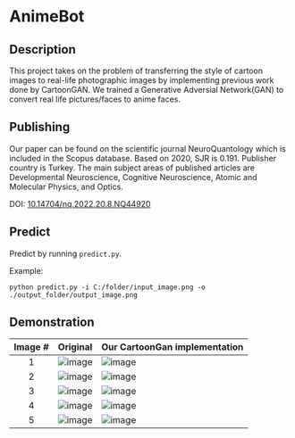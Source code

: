 # AnimeBot

## Description
This project takes on the problem of transferring
the style of cartoon images to real-life photographic images by
implementing previous work done by CartoonGAN. We trained
a Generative Adversial Network(GAN) to convert real life pictures/faces to anime faces.

## Publishing
Our paper can be found on the scientific journal NeuroQuantology which is included in the Scopus database. Based on 2020, SJR is 0.191. Publisher country is Turkey. The main subject areas of published articles are Developmental Neuroscience, Cognitive Neuroscience, Atomic and Molecular Physics, and Optics.

DOI: [10.14704/nq.2022.20.8.NQ44920](url)

## Predict

Predict by running `predict.py`.

Example:

```
python predict.py -i C:/folder/input_image.png -o ./output_folder/output_image.png
```
## Demonstration

| Image # | Original | Our CartoonGan implementation |
|:-------:|----------|-------------------------------|
|1| ![image](https://user-images.githubusercontent.com/62140058/120894245-24ecd800-c635-11eb-916c-c0a97eb43ae8.png) | ![image](https://user-images.githubusercontent.com/62140058/120894298-4cdc3b80-c635-11eb-9856-f8153a6c9dda.png) |
|2| ![image](https://user-images.githubusercontent.com/62140058/120894316-68474680-c635-11eb-8150-6d1213ce7224.png) | ![image](https://user-images.githubusercontent.com/62140058/120894308-5c5b8480-c635-11eb-80fa-be176dc13ce7.png) |
|3| ![image](https://user-images.githubusercontent.com/62140058/120894324-72694500-c635-11eb-969a-3f013f93c457.png) | ![image](https://user-images.githubusercontent.com/62140058/120894336-7d23da00-c635-11eb-85d6-f754ff386991.png) |
|4| ![image](https://user-images.githubusercontent.com/62140058/120894359-9a58a880-c635-11eb-964c-44857eea25ed.png)  | ![image](https://user-images.githubusercontent.com/62140058/120894368-a2184d00-c635-11eb-8fe3-1dde6e6506ea.png) |
|5| ![image](https://user-images.githubusercontent.com/62140058/120894393-c116df00-c635-11eb-971b-9e5dc755f317.png)  | ![image](https://user-images.githubusercontent.com/62140058/120894396-c5db9300-c635-11eb-878c-c6ab2df9c9f9.png) |

